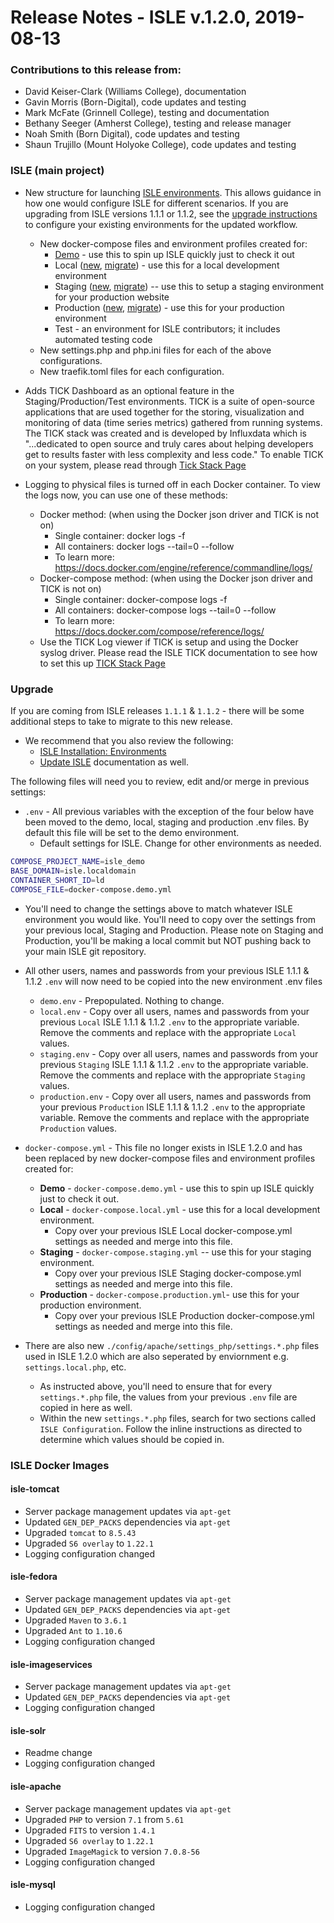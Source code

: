 # Release Notes - ISLE v.1.2.0, 2019-08-13

### Contributions to this release from:

* David Keiser-Clark (Williams College), documentation
* Gavin Morris (Born-Digital), code updates and testing
* Mark McFate (Grinnell College), testing and documentation
* Bethany Seeger (Amherst College), testing and release manager
* Noah Smith (Born Digital), code updates and testing
* Shaun Trujillo (Mount Holyoke College), code updates and testing

### ISLE (main project)

* New structure for launching [ISLE environments](../install/install-environments.md). 
  This allows guidance in how one would configure ISLE for different scenarios.  If you are upgrading from ISLE versions 1.1.1 or 1.1.2, see the [upgrade instructions](../update/update.md) to configure your existing environments for the updated workflow.
  * New docker-compose files and environment profiles created for:
    * [Demo](../install/install-demo.md) - use this to spin up ISLE quickly just to check it out
    * Local ([new](../install/install-local-new.md), [migrate](../install/install-local-migrate.md)) - use this for a local development environment
    * Staging ([new](../install/install-staging-new.md), [migrate](../install/install-staging-migrate.md)) -- use this to setup a staging environment for your production website
    * Production ([new](../install/install-production-new.md), [migrate](../install/install-production-migrate.md)) - use this for your production environment
    * Test - an environment for ISLE contributors; it includes automated testing code
  * New settings.php and php.ini files for each of the above configurations.
  * New traefik.toml files for each configuration.

* Adds TICK Dashboard as an optional feature in the Staging/Production/Test environments.
  TICK is a suite of open-source applications
  that are used together for the storing, visualization and monitoring of data (time series metrics)
  gathered from running systems. The TICK stack was created and is developed by Influxdata which is
  "...dedicated to open source and truly cares about helping developers get to results faster with
  less complexity and less code." To enable TICK on your system, please read through [Tick Stack Page](../optional-components/tickstack.md)

* Logging to physical files is turned off in each Docker container.  To view the logs now, you can use
  one of these methods:
  * Docker method: (when using the Docker json driver and TICK is not on)
    * Single container: docker logs -f <containername>
    * All containers: docker logs --tail=0 --follow
    * To learn more: https://docs.docker.com/engine/reference/commandline/logs/
  * Docker-compose method: (when using the Docker json driver and TICK is not on)
    * Single container: docker-compose logs -f  <containername>
    * All containers: docker-compose logs --tail=0 --follow
    * To learn more: https://docs.docker.com/compose/reference/logs/
  * Use the TICK Log viewer if TICK is setup and using the Docker syslog driver. Please read the 
    ISLE TICK documentation to see how to set this up [TICK Stack Page](../optional-components/tickstack.md)

### Upgrade

If you are coming from ISLE releases `1.1.1` & `1.1.2` - there will be some additional steps to take to migrate to this new release. 

* We recommend that you also review the following:
  * [ISLE Installation: Environments](../install/install-environments.md)
  * [Update ISLE](../update/update.md) documentation as well. 

The following files will need you to review, edit and/or merge in previous settings:

* `.env` - All previous variables with the exception of the four below have been moved to the demo, local, staging and production .env files. By default this file will be set to the demo environment. 
  * Default settings for ISLE. Change for other environments as needed.

```bash
COMPOSE_PROJECT_NAME=isle_demo
BASE_DOMAIN=isle.localdomain
CONTAINER_SHORT_ID=ld
COMPOSE_FILE=docker-compose.demo.yml
```
  * You'll need to change the settings above to match whatever ISLE environment you would like. You'll need to copy over the settings from your previous local, Staging and Production. Please note on Staging and Production, you'll be making a local commit but NOT pushing back to your main ISLE git repository. 

* All other users, names and passwords from your previous ISLE 1.1.1 & 1.1.2 `.env` will now need to be copied into the new environment .env files
  * `demo.env` - Prepopulated. Nothing to change.
  * `local.env` - Copy over all users, names and passwords from your previous `Local` ISLE 1.1.1 & 1.1.2 `.env` to the appropriate variable. Remove the comments and replace with the appropriate `Local` values.
  * `staging.env` - Copy over all users, names and passwords from your previous `Staging` ISLE 1.1.1 & 1.1.2 `.env` to the appropriate variable. Remove the comments and replace with the appropriate `Staging` values.
  * `production.env` - Copy over all users, names and passwords from your previous `Production` ISLE 1.1.1 & 1.1.2 `.env` to the appropriate variable. Remove the comments and replace with the appropriate `Production` values.

* `docker-compose.yml` - This file no longer exists in ISLE 1.2.0 and has been replaced by new docker-compose files and environment profiles created for:
  * **Demo** - `docker-compose.demo.yml` - use this to spin up ISLE quickly just to check it out.
  * **Local** - `docker-compose.local.yml` - use this for a local development environment. 
    * Copy over your previous ISLE Local docker-compose.yml settings as needed and merge into this file.
  * **Staging** - `docker-compose.staging.yml` -- use this for your staging environment. 
    * Copy over your previous ISLE Staging docker-compose.yml settings as needed and merge into this file.
  * **Production** - `docker-compose.production.yml`- use this for your production environment.
    * Copy over your previous ISLE Production docker-compose.yml settings as needed and merge into this file.

* There are also new `./config/apache/settings_php/settings.*.php` files used in ISLE 1.2.0 which are also seperated by enviornment e.g. `settings.local.php`, etc.
  * As instructed above, you'll need to ensure that for every `settings.*.php` file, the values from your previous `.env` file are copied in here as well.
  * Within the new `settings.*.php` files, search for two sections called `ISLE Configuration`. Follow the inline instructions as directed to determine which values should be copied in.

### ISLE Docker Images

#### isle-tomcat

* Server package management updates via `apt-get`
* Updated `GEN_DEP_PACKS` dependencies via `apt-get`
* Upgraded `tomcat` to `8.5.43`
* Upgraded `S6 overlay` to `1.22.1`
* Logging configuration changed

#### isle-fedora

* Server package management updates via `apt-get`
* Updated `GEN_DEP_PACKS` dependencies via `apt-get`
* Upgraded `Maven` to `3.6.1`
* Upgraded `Ant` to `1.10.6`
* Logging configuration changed

#### isle-imageservices

* Server package management updates via `apt-get`
* Updated `GEN_DEP_PACKS` dependencies via `apt-get`
* Logging configuration changed

#### isle-solr

* Readme change
* Logging configuration changed

#### isle-apache

* Server package management updates via `apt-get`
* Upgraded `PHP` to version `7.1` from `5.61`
* Upgraded `FITS` to version `1.4.1`
* Upgraded `S6 overlay` to `1.22.1`
* Upgraded `ImageMagick` to version `7.0.8-56`
* Logging configuration changed

#### isle-mysql

* Logging configuration changed

